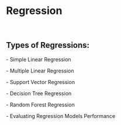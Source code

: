 <h1> Regression </h1> <br/>
<h2>Types of Regressions:</h2>
<p>- Simple Linear Regression </p>
<p>- Multiple Linear Regression </p>
<p>- Support Vector Regression </p>
<p>- Decision Tree Regression </p>
<p>- Random Forest Regression</p>
<p>- Evaluating Regression Models Performance </p>

